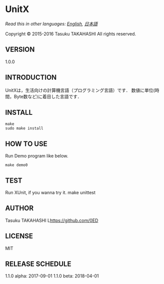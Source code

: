 UnitX 
===
*Read this in other languages: [English](README.md), [日本語](README.ja.md)*

Copyright &copy; 2015-2016 Tasuku TAKAHASHI
All rights reserved.

VERSION
-----
1.0.0

INTRODUCTION
-----
UnitXは，生活向けの計算機言語（プログラミング言語）です．
数値に単位(時間，Byte数など)に着目した言語です．

INSTALL
-----
	make
	sudo make install

HOW TO USE
-----
Run Demo program like below.

	make demo0

TEST
-----
Run XUnit, if you wanna try it.
	make unittest

AUTHOR
-----
Tasuku TAKAHASHI L<https://github.com/0ED>

LICENSE
-----
MIT

RELEASE SCHEDULE
-----
1.1.0 alpha:	2017-09-01
1.1.0 beta:		2018-04-01
